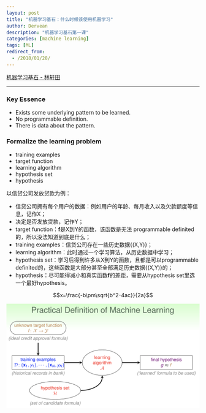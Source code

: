 ```yaml
---
layout: post
title: "机器学习基石：什么时候该使用机器学习"
author: Dervean
description: "机器学习基石第一课"
categories: [machine learning]
tags: [ML]
redirect_from:
  - /2018/01/28/
---
```


[机器学习基石 - 林轩田](https://www.csie.ntu.edu.tw/~htlin/course/mlfound17fall/)

---

### Key Essence

* Exists some underlying pattern to be learned.
* No programmable definition.
* There is data about the pattern.

### Formalize the learning problem

* training examples
* target function
* learning algorithm
* hypothesis set
* hypothesis

以信贷公司发放贷款为例：
* 信贷公司拥有每个用户的数据：例如用户的年龄、每月收入以及欠款额度等信息，记作X；
* 决定是否发放贷款，记作Y；
* target function：**f**是X到Y的函数，该函数是无法 programmable definited的，所以没法知道到底是什么；
* training examples：信贷公司存在一些历史数据{(X,Y)}；
* learning algorithm：此时通过一个学习算法，从历史数据中学习；
* hypothesis set：学习后得到许多从X到Y的函数，且都是可以programmable definited的，这些函数是大部分甚至全部满足历史数据{(X,Y)}的；
* hypothesis：尽可能得减小和真实函数**f**的差距，需要从hypothesis set里选一个最好hypothesis。

$$x=\frac{-b\pm\sqrt{b^2-4ac}}{2a}$$

![definition](/images/ML/definition-ML.png "definition")
